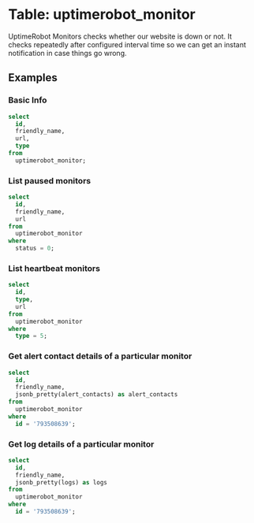 # Table: uptimerobot_monitor

UptimeRobot Monitors checks whether our website is down or not. It checks repeatedly after configured interval time so we can get an instant notification in case things go wrong.

## Examples

### Basic Info

```sql
select
  id,
  friendly_name,
  url,
  type
from
  uptimerobot_monitor;
```

### List paused monitors

```sql
select
  id,
  friendly_name,
  url
from
  uptimerobot_monitor
where
  status = 0;
```

### List heartbeat monitors

```sql
select
  id,
  type,
  url
from
  uptimerobot_monitor
where
  type = 5;
```

### Get alert contact details of a particular monitor

```sql
select
  id,
  friendly_name,
  jsonb_pretty(alert_contacts) as alert_contacts
from
  uptimerobot_monitor
where
  id = '793508639';
```

### Get log details of a particular monitor

```sql
select
  id,
  friendly_name,
  jsonb_pretty(logs) as logs
from
  uptimerobot_monitor
where
  id = '793508639';
```
